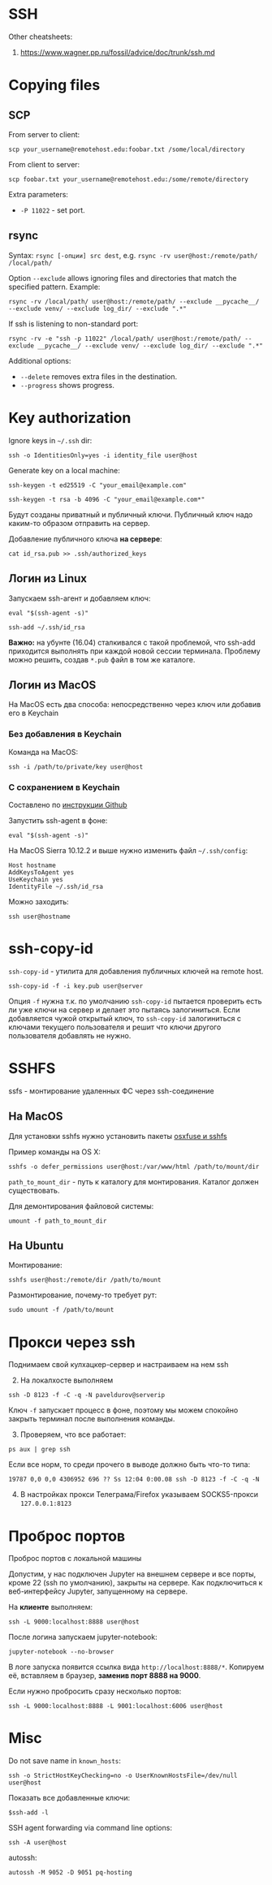 # SSH

Other cheatsheets:
1. https://www.wagner.pp.ru/fossil/advice/doc/trunk/ssh.md

# Copying files

## SCP

From server to client:

```
scp your_username@remotehost.edu:foobar.txt /some/local/directory
```

From client to server:

```
scp foobar.txt your_username@remotehost.edu:/some/remote/directory
```

Extra parameters:

- `-P 11022` - set port.

## rsync

Syntax: `rsync [-опции] src dest`, e.g. `rsync -rv user@host:/remote/path/ /local/path/`

Option `--exclude` allows ignoring files and directories that match the specified pattern. Example:

```
rsync -rv /local/path/ user@host:/remote/path/ --exclude __pycache__/ --exclude venv/ --exclude log_dir/ --exclude ".*"
```

If ssh is listening to non-standard port:

```
rsync -rv -e "ssh -p 11022" /local/path/ user@host:/remote/path/ --exclude __pycache__/ --exclude venv/ --exclude log_dir/ --exclude ".*"
```

Additional options:

- `--delete` removes extra files in the destination.
- `--progress` shows progress.

# Key authorization

Ignore keys in `~/.ssh` dir:

```
ssh -o IdentitiesOnly=yes -i identity_file user@host
```

Generate key on a local machine:

```
ssh-keygen -t ed25519 -C "your_email@example.com"

ssh-keygen -t rsa -b 4096 -C "your_email@example.com*"
```

Будут созданы приватный и публичный ключи. Публичный ключ надо каким-то
образом отправить на сервер.

Добавление публичного ключа **на сервере**:

```
cat id_rsa.pub >> .ssh/authorized_keys
```

## Логин из Linux

Запускаем ssh-агент и добавляем ключ:

```
eval "$(ssh-agent -s)"

ssh-add ~/.ssh/id_rsa
```

**Важно:** на убунте (16.04) сталкивался с такой проблемой, что ssh-add
приходится выполнять при каждой новой сессии терминала. Проблему можно
решить, создав `*.pub` файл в том же каталоге.

## Логин из MacOS

На MacOS есть два способа: непосредственно через ключ или добавив его в
Keychain

### Без добавления в Keychain

Команда на MacOS:

```
ssh -i /path/to/private/key user@host
```

### С сохранением в Keychain

Составлено по [инструкции Github](https://help.github.com/articles/connecting-to-github-with-ssh/)

Запустить ssh-agent в фоне:

```
eval "$(ssh-agent -s)"
```

На MacOS Sierra 10.12.2 и выше нужно изменить файл `~/.ssh/config`:

```
Host hostname
AddKeysToAgent yes
UseKeychain yes
IdentityFile ~/.ssh/id_rsa
```

Можно заходить:

```
ssh user@hostname
```

# ssh-copy-id

`ssh-copy-id` - утилита для добавления публичных ключей на remote host.

```
ssh-copy-id -f -i key.pub user@server
```

Опция `-f` нужна т.к. по умолчанию `ssh-copy-id` пытается проверить есть ли уже ключи на сервер и делает это пытаясь залогиниться. Если добавляется чужой открытый ключ, то `ssh-copy-id` залогиниться с ключами текущего пользователя и решит что ключи другого пользователя добавлять не нужно.

# SSHFS

ssfs - монтирование удаленных ФС через ssh-соединение

## На MacOS

Для установки sshfs нужно установить пакеты [osxfuse и sshfs](https://osxfuse.github.io/)

Пример команды на OS X:

```
sshfs -o defer_permissions user@host:/var/www/html /path/to/mount/dir
```

`path_to_mount_dir` - путь к каталогу для монтирования. Каталог должен
существовать.

Для демонтирования файловой системы:

```
umount -f path_to_mount_dir
```

## На Ubuntu

Монтирование:

```
sshfs user@host:/remote/dir /path/to/mount
```

Размонтирование, почему-то требует рут:

```
sudo umount -f /path/to/mount
```

# Прокси через ssh

Поднимаем свой кулхацкер-сервер и настраиваем на нем ssh

2. На локалхосте выполняем

```
ssh -D 8123 -f -C -q -N paveldurov@serverip
```

Ключ `-f` запускает процесс в фоне, поэтому мы можем спокойно закрыть
терминал после выполнения команды.

3. Проверяем, что все работает:

```
ps aux | grep ssh
```

Если все норм, то среди прочего в выводе должно быть что-то типа:

```
19787 0,0 0,0 4306952 696 ?? Ss 12:04 0:00.08 ssh -D 8123 -f -C -q -N
```

4. В настройках прокси Телеграма/Firefox указываем SOCKS5-прокси `127.0.0.1:8123`

# Проброс портов

Проброс портов с локальной машины

Допустим, у нас подключен Jupyter на внешнем сервере и все порты, кроме
22 (ssh по умолчанию), закрыты на сервере. Как подключиться к
веб-интерфейсу Jupyter, запущенному на сервере.

На **клиенте** выполняем:

```
ssh -L 9000:localhost:8888 user@host
```

После логина запускаем jupyter-notebook:

```
jupyter-notebook --no-browser
```

В логе запуска появится ссылка вида `http://localhost:8888/*`. Копируем
её, вставляем в браузер, **заменив порт 8888 на 9000**.

Если нужно пробросить сразу несколько портов:

```
ssh -L 9000:localhost:8888 -L 9001:localhost:6006 user@host
```

# Misc

Do not save name in `known_hosts`:

```
ssh -o StrictHostKeyChecking=no -o UserKnownHostsFile=/dev/null user@host
```

Показать все добавленные ключи:

```
$ssh-add -l
```

SSH agent forwarding via command line options:
```
ssh -A user@host
```

autossh:
```
autossh -M 9052 -D 9051 pq-hosting
```
